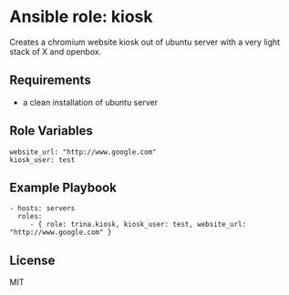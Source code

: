 Ansible role: kiosk
=========

Creates a chromium website kiosk out of ubuntu server with a very light stack of X and openbox.

Requirements
------------

- a clean installation of ubuntu server

Role Variables
--------------

    website_url: "http://www.google.com"
    kiosk_user: test

Example Playbook
----------------

    - hosts: servers
      roles:
         - { role: trina.kiosk, kiosk_user: test, website_url: "http://www.google.com" }

License
-------

MIT
